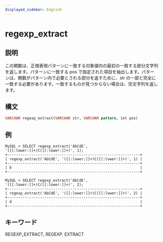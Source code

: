 ```yaml
---
displayed_sidebar: English
---
```


# regexp_extract

## 説明

この関数は、正規表現パターンに一致する対象値内の最初の一致する部分文字列を返します。パターンに一致する pos で指定された項目を抽出します。パターンは、関数がパターン内で必要とされる部分を返すために、str の一部と完全に一致する必要があります。一致するものが見つからない場合は、空文字列を返します。

## 構文

```Haskell
VARCHAR regexp_extract(VARCHAR str, VARCHAR pattern, int pos)
```

## 例

```Plain Text
MySQL > SELECT regexp_extract('AbCdE', '([[:lower:]]+)C([[:lower:]]+)', 1);
+-------------------------------------------------------------+
| regexp_extract('AbCdE', '([[:lower:]]+)C([[:lower:]]+)', 1) |
+-------------------------------------------------------------+
| b                                                           |
+-------------------------------------------------------------+

MySQL > SELECT regexp_extract('AbCdE', '([[:lower:]]+)C([[:lower:]]+)', 2);
+-------------------------------------------------------------+
| regexp_extract('AbCdE', '([[:lower:]]+)C([[:lower:]]+)', 2) |
+-------------------------------------------------------------+
| d                                                           |
+-------------------------------------------------------------+
```

## キーワード

REGEXP_EXTRACT, REGEXP, EXTRACT
